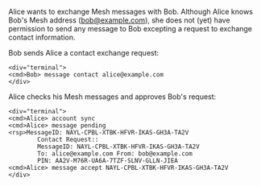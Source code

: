 
Alice wants to exchange Mesh messages with Bob. Although Alice knows Bob's Mesh address 
(bob@example.com), she does not (yet) have permission to send any message to Bob
excepting a request to exchange contact information.

Bob sends Alice a contact exchange request:


~~~~
<div="terminal">
<cmd>Bob> message contact alice@example.com
</div>
~~~~

Alice checks his Mesh messages and approves Bob's request:


~~~~
<div="terminal">
<cmd>Alice> account sync
<cmd>Alice> message pending
<rsp>MessageID: NAYL-CPBL-XTBK-HFVR-IKAS-GH3A-TA2V
        Contact Request::
        MessageID: NAYL-CPBL-XTBK-HFVR-IKAS-GH3A-TA2V
        To: alice@example.com From: bob@example.com
        PIN: AA2V-M76R-UA6A-7TZF-SLNV-GLLN-JIEA
<cmd>Alice> message accept NAYL-CPBL-XTBK-HFVR-IKAS-GH3A-TA2V
</div>
~~~~

